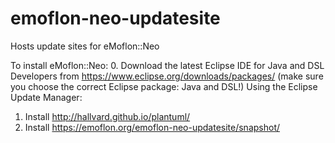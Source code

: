# emoflon-neo-updatesite
Hosts update sites for eMoflon::Neo

To install eMoflon::Neo:
0. Download the latest Eclipse IDE for Java and DSL Developers from https://www.eclipse.org/downloads/packages/ (make sure you choose the correct Eclipse package: Java and DSL!)
Using the Eclipse Update Manager:
1. Install  http://hallvard.github.io/plantuml/
2. Install  https://emoflon.org/emoflon-neo-updatesite/snapshot/
